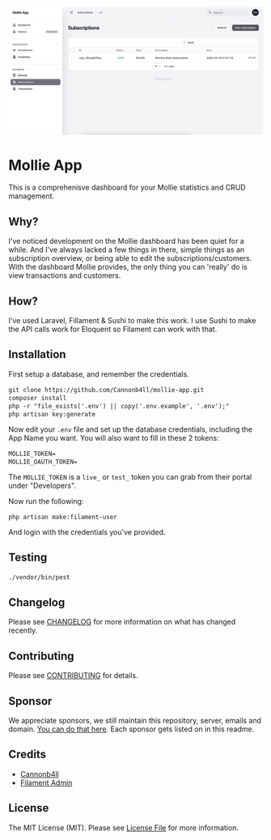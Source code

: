 ![Alt text](/public/screenshots/screenshot.png)

# Mollie App
This is a comprehenisve dashboard for your Mollie statistics and CRUD management.

## Why?

I've noticed development on the Mollie dashboard has been quiet for a while. And I've always
lacked a few things in there, simple things as an subscription overview, or being able to edit the subscriptions/customers.
With the dashboard Mollie provides, the only thing you can 'really' do is view transactions and customers.

## How?

I've used Laravel, Fillament & Sushi to make this work.
I use Sushi to make the API calls work for Eloquent so Filament can work with that.

## Installation

First setup a database, and remember the credentials.

```
git clone https://github.com/Cannonb4ll/mollie-app.git
composer install
php -r "file_exists('.env') || copy('.env.example', '.env');"
php artisan key:generate
```

Now edit your `.env` file and set up the database credentials, including the App Name you want.
You will also want to fill in these 2 tokens:

```
MOLLIE_TOKEN=
MOLLIE_OAUTH_TOKEN=
```

The `MOLLIE_TOKEN` is a `live_` or `test_` token you can grab from their portal under "Developers".

Now run the following:

```
php artisan make:filament-user
```

And login with the credentials you've provided.

## Testing

```bash
./vendor/bin/pest
```

## Changelog

Please see [CHANGELOG](CHANGELOG.md) for more information on what has changed recently.

## Contributing

Please see [CONTRIBUTING](.github/CONTRIBUTING.md) for details.

## Sponsor

We appreciate sponsors, we still maintain this repository, server, emails and domain. [You can do that here](https://github.com/sponsors/Cannonb4ll).
Each sponsor gets listed on in this readme.

## Credits

- [Cannonb4ll](https://github.com/cannonb4ll)
- [Filament Admin](https://filamentadmin.com/)

## License

The MIT License (MIT). Please see [License File](LICENSE.md) for more information.
